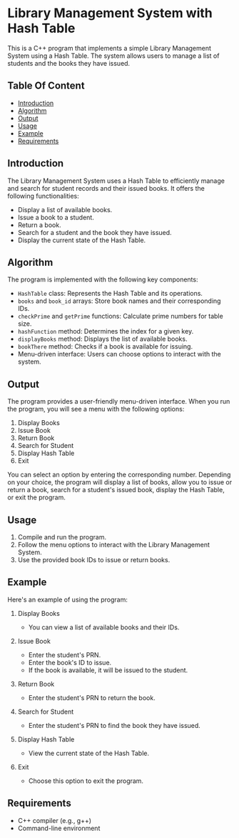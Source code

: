 # Library Management System with Hash Table

This is a C++ program that implements a simple Library Management System using a Hash Table. The system allows users to manage a list of students and the books they have issued.

## Table Of Content

- [Introduction](#introduction)
- [Algorithm](#algorithm)
- [Output](#output)
- [Usage](#usage)
- [Example](#example)
- [Requirements](#requirements)


## Introduction

The Library Management System uses a Hash Table to efficiently manage and search for student records and their issued books. It offers the following functionalities:

- Display a list of available books.
- Issue a book to a student.
- Return a book.
- Search for a student and the book they have issued.
- Display the current state of the Hash Table.

## Algorithm

The program is implemented with the following key components:

- `HashTable` class: Represents the Hash Table and its operations.
- `books` and `book_id` arrays: Store book names and their corresponding IDs.
- `checkPrime` and `getPrime` functions: Calculate prime numbers for table size.
- `hashFunction` method: Determines the index for a given key.
- `displayBooks` method: Displays the list of available books.
- `bookThere` method: Checks if a book is available for issuing.
- Menu-driven interface: Users can choose options to interact with the system.

## Output

The program provides a user-friendly menu-driven interface. When you run the program, you will see a menu with the following options:

1. Display Books
2. Issue Book
3. Return Book
4. Search for Student
5. Display Hash Table
6. Exit

You can select an option by entering the corresponding number. Depending on your choice, the program will display a list of books, allow you to issue or return a book, search for a student's issued book, display the Hash Table, or exit the program.

## Usage

1. Compile and run the program.
2. Follow the menu options to interact with the Library Management System.
3. Use the provided book IDs to issue or return books.

## Example

Here's an example of using the program:

1. Display Books
   - You can view a list of available books and their IDs.

2. Issue Book
   - Enter the student's PRN.
   - Enter the book's ID to issue.
   - If the book is available, it will be issued to the student.

3. Return Book
   - Enter the student's PRN to return the book.

4. Search for Student
   - Enter the student's PRN to find the book they have issued.

5. Display Hash Table
   - View the current state of the Hash Table.

6. Exit
   - Choose this option to exit the program.

## Requirements

- C++ compiler (e.g., g++)
- Command-line environment

